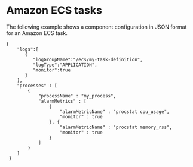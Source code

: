 # Amazon ECS tasks<a name="component-configuration-examples-ecs-task"></a>

The following example shows a component configuration in JSON format for an Amazon ECS task\.

```
{
    "logs":[
       {
          "logGroupName":"/ecs/my-task-definition",
          "logType":"APPLICATION",
          "monitor":true
       }
    ],
    "processes" : [
        {
            "processName" : "my_process",
            "alarmMetrics" : [
                {
                    "alarmMetricName" : "procstat cpu_usage",
                    "monitor" : true
                }, {
                    "alarmMetricName" : "procstat memory_rss",
                    "monitor" : true
                }
            ]
        }
    ]
 }
```